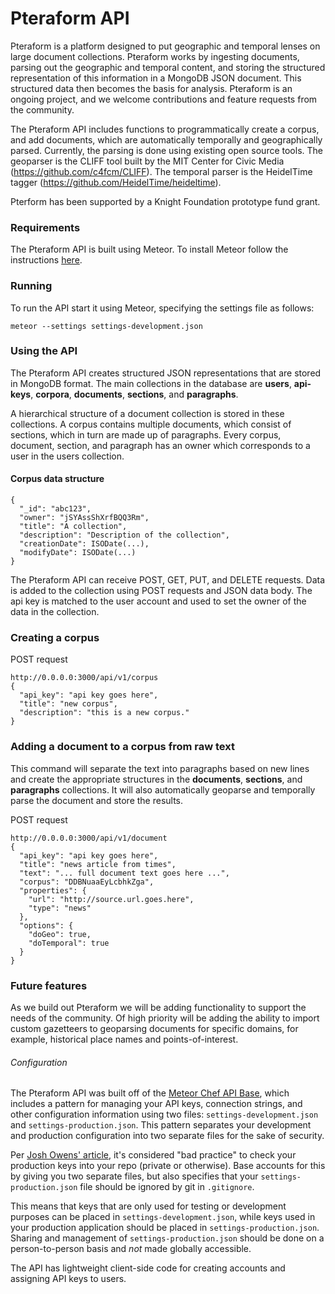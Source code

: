 # Pteraform API
Pteraform is a platform designed to put geographic and temporal lenses on large document collections.  Pteraform works by ingesting documents, parsing out the geographic and temporal content, and storing the structured representation of this information in a MongoDB JSON document.  This structured data then becomes the basis for analysis.  Pteraform is an ongoing project, and we welcome contributions and feature requests from the community. 

The Pteraform API includes functions to programmatically create a corpus, and add documents, which are automatically temporally and geographically parsed.  Currently, the parsing is done using existing open source tools.  The geoparser is the CLIFF tool built by the MIT Center for Civic Media (https://github.com/c4fcm/CLIFF).  The temporal parser is the HeidelTime tagger (https://github.com/HeidelTime/heideltime).

Pterform has been supported by a Knight Foundation prototype fund grant.

### Requirements

The Pteraform API is built using Meteor.  To install Meteor follow the instructions [here](https://www.meteor.com/install).

### Running

To run the API start it using Meteor, specifying the settings file as follows: 

`meteor --settings settings-development.json` 

### Using the API

The Pteraform API creates structured JSON representations that are stored in MongoDB format.  The main collections in the database are **users**, **api-keys**, **corpora**, **documents**, **sections**, and **paragraphs**.

A hierarchical structure of a document collection is stored in these collections.  A corpus contains multiple documents, which consist of sections, which in turn are made up of paragraphs.  Every corpus, document, section, and paragraph has an owner which corresponds to a user in the users collection.  

#### Corpus data structure

```
{
  "_id": "abc123",
  "owner": "jSYAssShXrfBQQ3Rm",
  "title": "A collection",
  "description": "Description of the collection",
  "creationDate": ISODate(...),
  "modifyDate": ISODate(...)
}
```

The Pteraform API can receive POST, GET, PUT, and DELETE requests.  Data is added to the collection using POST requests and JSON data body.  The api key is matched to the user account and used to set the owner of the data in the collection.

### Creating a corpus

POST request
```
http://0.0.0.0:3000/api/v1/corpus
{
  "api_key": "api key goes here",
  "title": "new corpus",
  "description": "this is a new corpus."
}
```

### Adding a document to a corpus from raw text

This command will separate the text into paragraphs based on new lines and create the appropriate structures in the **documents**, **sections**, and **paragraphs** collections.  It will also automatically geoparse and temporally parse the document and store the results.

POST request
```
http://0.0.0.0:3000/api/v1/document
{
  "api_key": "api key goes here",
  "title": "news article from times",
  "text": "... full document text goes here ...",
  "corpus": "DDBNuaaEyLcbhkZga",
  "properties": {
    "url": "http://source.url.goes.here",
    "type": "news"
  },
  "options": {
    "doGeo": true,
    "doTemporal": true
  }
}
```

### Future features

As we build out Pteraform we will be adding functionality to support the needs of the community.  Of high priority will be adding the ability to import custom gazetteers to geoparsing documents for specific domains, for example, historical place names and points-of-interest.

###### Configuration
The Pteraform API was built off of the [Meteor Chef API Base](https://github.com/themeteorchef/writing-an-api), which includes a pattern for managing your API keys, connection strings, and other configuration information using two files: `settings-development.json` and `settings-production.json`. This pattern separates your development and production configuration into two separate files for the sake of security.

Per [Josh Owens' article](http://joshowens.me/environment-settings-and-security-with-meteor-js/), it's considered "bad practice" to check your production keys into your repo (private or otherwise). Base accounts for this by giving you two separate files, but also specifies that your `settings-production.json` file should be ignored by git in `.gitignore`.

This means that keys that are only used for testing or development purposes can be placed in `settings-development.json`, while keys used in your production application should be placed in `settings-production.json`. Sharing and management of `settings-production.json` should be done on a person-to-person basis and _not_ made globally accessible.

The API has lightweight client-side code for creating accounts and assigning API keys to users.
